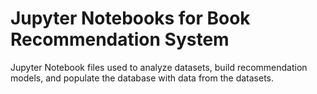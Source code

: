 # Jupyter Notebooks for Book Recommendation System
Jupyter Notebook files used to analyze datasets, build recommendation models, and populate the database with data from the datasets.